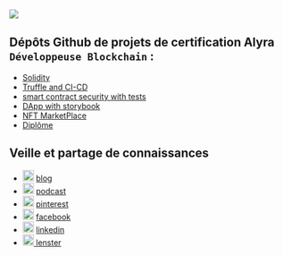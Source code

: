# <img src="https://julie-ramadanoski.dev/wp-content/uploads/2023/01/github-banner.jpg" />

## Dépôts Github de projets de certification Alyra `Développeuse Blockchain` :

- [Solidity](https://github.com/julie-ramadanoski/Developpeur-Ethereum-Template/tree/master/3.%20Solidity#projet-1-alyra-formation-d%C3%A9veloppeurs)
- [Truffle and CI-CD](https://github.com/julie-ramadanoski/Developpeur-Ethereum-Template/tree/master/4.%20Truffle%20%26%20CI-CD)
- [smart contract security with tests](https://github.com/julie-ramadanoski/Developpeur-Ethereum-Template/tree/master/5.%20Smart%20contract%20Solidity%20%26%20bonnes%20pratiques%20de%20s%C3%A9curit%C3%A9)
- [DApp with storybook](https://github.com/julie-ramadanoski/Developpeur-Ethereum-Template/tree/master/6.%20Dapp)
- [NFT MarketPlace](https://github.com/julie-ramadanoski/Developpeur-Ethereum-Template/tree/master/8.%20NFT)
- [Diplôme](https://certificate.bcdiploma.com/check/6F5375AF7A2DE851AE432D3D4C6F8956F4D4D0D72D9F14C9A9E7416BA1E3C729NW01cGhNczYyWEF0ZTJKK1EvRks1QUtERStLTSswdzZFbnhUY1NKNXZTY0FFVUxW)

## Veille et partage de connaissances

- <img width=20 src="https://cdn-icons-png.flaticon.com/512/174/174881.png"/> [blog](https://julie-ramadanoski.dev/blog/)
- <img width=20 src="https://cdn-icons-png.flaticon.com/512/4240/4240054.png"/> [podcast](https://podcast.julie-ramadanoski.dev/)
- <img width=20 src="https://cdn-icons-png.flaticon.com/512/3536/3536559.png"/> [pinterest](https://www.pinterest.fr/ramadanoskij/)
- <img width=20 src="https://cdn-icons-png.flaticon.com/512/174/174848.png"/> [facebook](facebook.com/julieramadanoskideveloppeuseecommerce)
- <img width=20 src="https://cdn-icons-png.flaticon.com/512/174/174857.png"/> [linkedin](https://www.linkedin.com/in/julie-ramadanoski/)
- <img width=20 src="https://lenster.xyz/logo.svg"/>[ lenster](https://www.linkedin.com/in/julie-ramadanoski/)
